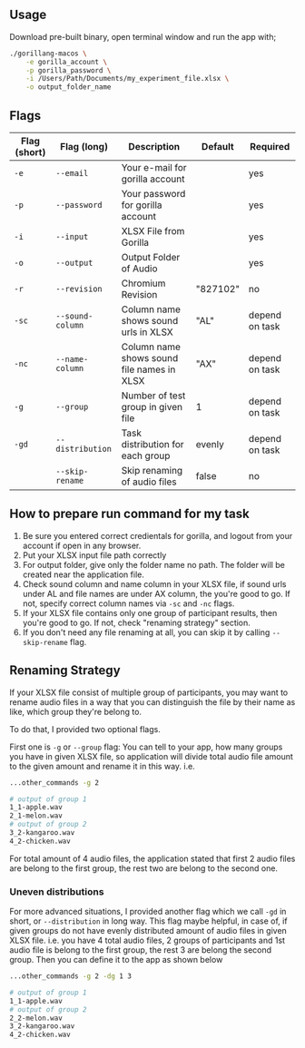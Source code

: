 ## Usage

Download pre-built binary, open terminal window and run the app with;
```bash
./gorillang-macos \
    -e gorilla_account \
    -p gorilla_password \
    -i /Users/Path/Documents/my_experiment_file.xlsx \
    -o output_folder_name
```

## Flags

| Flag (short) | Flag (long) | Description | Default | Required |
| ------------ | ----------- | ----------- | ------- | ----- |
| `-e` | `--email` | Your e-mail for gorilla account | | yes |
| `-p` | `--password` | Your password for gorilla account | | yes |
| `-i` | `--input` | XLSX File from Gorilla | | yes |
| `-o` | `--output` | Output Folder of Audio | | yes |
| `-r` | `--revision` | Chromium Revision | "827102" | no |
| `-sc` | `--sound-column` | Column name shows sound urls in XLSX | "AL" | depend on task |
| `-nc` | `--name-column` | Column name shows sound file names in XLSX | "AX" | depend on task |
| `-g` | `--group` | Number of test group in given file | 1 | depend on task |
| `-gd` | `--distribution` | Task distribution for each group | evenly | depend on task |
|  | `--skip-rename` | Skip renaming of audio files | false | no |


## How to prepare run command for my task

1. Be sure you entered correct credientals for gorilla, and logout from your account if open in any browser.
2. Put your XLSX input file path correctly
3. For output folder, give only the folder name no path. The folder will be created near the application file.
4. Check sound column and name column in your XLSX file, if sound urls under AL and file names are under AX column, the you're good to go. If not, specify correct column names via `-sc` and `-nc` flags.
5. If your XLSX file contains only one group of participant results, then you're good to go. If not, check "renaming strategy" section.
6. If you don't need any file renaming at all, you can skip it by calling `--skip-rename` flag.

## Renaming Strategy

If your XLSX file consist of multiple group of participants, you may want to rename audio files in a way that you can distinguish the file by their name as like, which group they're belong to.

To do that, I provided two optional flags.

First one is `-g` or `--group` flag: You can tell to your app, how many groups you have in given XLSX file, so application will divide total audio file amount to the given amount and rename it in this way.
i.e.
```bash
...other_commands -g 2

# output of group 1
1_1-apple.wav
2_1-melon.wav
# output of group 2
3_2-kangaroo.wav
4_2-chicken.wav
```
For total amount of 4 audio files, the application stated that first 2 audio files are belong to the first group, the rest two are belong to the second one.

### Uneven distributions

For more advanced situations, I provided another flag which we call `-gd` in short, or `--distribution` in long way. This flag maybe helpful, in case of, if given groups do not have evenly distributed amount of audio files in given XLSX file.
i.e. you have 4 total audio files, 2 groups of participants and 1st audio file is belong to the first group, the rest 3 are belong the second group. Then you can define it to the app as shown below
```bash
...other_commands -g 2 -dg 1 3

# output of group 1
1_1-apple.wav
# output of group 2
2_2-melon.wav
3_2-kangaroo.wav
4_2-chicken.wav

```
